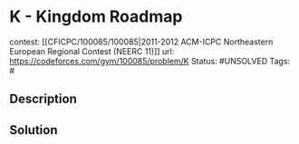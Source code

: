 # K - Kingdom Roadmap

contest: [[CFICPC/100085/100085|2011-2012 ACM-ICPC Northeastern European Regional Contest (NEERC 11)]]
url: https://codeforces.com/gym/100085/problem/K
Status: #UNSOLVED
Tags: #

## Description

## Solution


